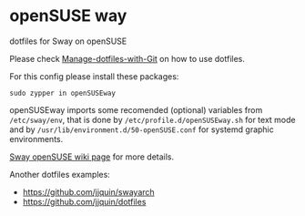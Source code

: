 # openSUSE way
dotfiles for Sway on openSUSE

Please check [Manage-dotfiles-with-Git](https://news.opensuse.org/2020/03/27/Manage-dotfiles-with-Git/) on how to use dotfiles.

For this config please install these packages:
```
sudo zypper in openSUSEway
```

openSUSEway imports some recomended (optional) variables from `/etc/sway/env`, that is done by `/etc/profile.d/openSUSEway.sh` for text mode and by `/usr/lib/environment.d/50-openSUSE.conf` for systemd graphic environments.

[Sway openSUSE wiki page](https://en.opensuse.org/Sway) for more details.

Another dotfiles examples:
* https://github.com/jjquin/swayarch
* https://github.com/jjquin/dotfiles
